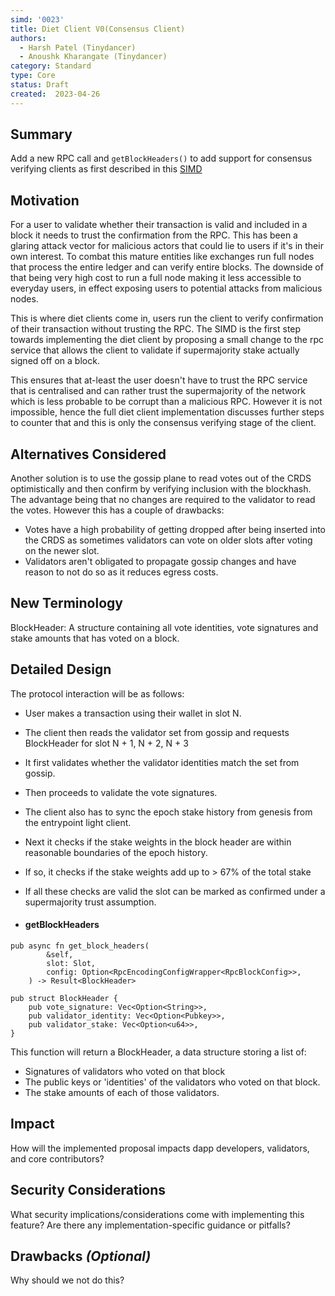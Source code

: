 ```yaml
---
simd: '0023'
title: Diet Client V0(Consensus Client)
authors:
  - Harsh Patel (Tinydancer)
  - Anoushk Kharangate (Tinydancer)
category: Standard
type: Core
status: Draft
created:  2023-04-26
---
```


## Summary
Add a new RPC call and `getBlockHeaders()` to add support for consensus verifying clients as first described in this [SIMD](https://github.com/solana-foundation/solana-improvement-documents/pull/10)

## Motivation
For a user to validate whether their transaction is valid and included in a block it needs to trust the confirmation from the RPC. This has been a glaring attack vector for malicious actors that could lie to users if it's in their own interest. To combat this mature entities like exchanges run full nodes that process the entire ledger and can verify entire blocks. The downside of that being very high cost to run a full node making it less accessible to everyday users, in effect exposing users to potential attacks from malicious nodes. 

This is where diet clients come in, users run the client to verify confirmation of their transaction without trusting the RPC. The SIMD is the first step towards implementing the diet client by proposing a small change to the rpc service that allows the client to validate if supermajority stake actually signed off on a block. 

This ensures that at-least the user doesn't have to trust the RPC service that is centralised and can rather trust the supermajority of the network which is less probable to be corrupt than a malicious RPC. However it is not impossible, hence the full diet client implementation discusses further steps to counter that and this is only the consensus verifying stage of the client.


## Alternatives Considered
Another solution is to use the gossip plane to read votes out of the CRDS optimistically and then confirm by verifying inclusion with the blockhash. The advantage being that no changes are required to the validator to read the votes. However this has a couple of drawbacks:
- Votes have a high probability of getting dropped after being inserted into the CRDS as sometimes validators can vote on older slots after voting on the newer slot.
- Validators aren't obligated to propagate gossip changes and have reason to not do so as it reduces egress costs.


## New Terminology

BlockHeader: A structure containing all vote identities, vote signatures and stake amounts that has voted on a block.

## Detailed Design
The protocol interaction will be as follows:
- User makes a transaction using their wallet in slot N.
- The client then reads the validator set from gossip and requests BlockHeader for slot N + 1, N + 2, N + 3
- It first validates whether the validator identities match the set from gossip.
- Then proceeds to validate the vote signatures.
- The client also has to sync the epoch stake history from genesis from the entrypoint light client.
- Next it checks if the stake weights in the block header are within reasonable boundaries of the epoch history.
- If so, it checks if the stake weights add up to > 67% of the total stake
- If all these checks are valid the slot can be marked as confirmed under a supermajority trust assumption.


- #### getBlockHeaders
```
pub async fn get_block_headers(
        &self,
        slot: Slot,
        config: Option<RpcEncodingConfigWrapper<RpcBlockConfig>>,
    ) -> Result<BlockHeader> 
```

```
pub struct BlockHeader {
    pub vote_signature: Vec<Option<String>>,
    pub validator_identity: Vec<Option<Pubkey>>,
    pub validator_stake: Vec<Option<u64>>,
}
```
This function will return a BlockHeader, a data structure storing a list of:
 - Signatures of validators who voted on that block
 - The public keys or 'identities' of the validators who voted on that block.
 - The stake amounts of each of those validators.


## Impact

How will the implemented proposal impacts dapp developers, validators, and core contributors?

## Security Considerations

What security implications/considerations come with implementing this feature?
Are there any implementation-specific guidance or pitfalls?

## Drawbacks *(Optional)*

Why should we not do this?

